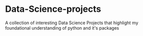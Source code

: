 # Data-Science-projects
A collection of interesting Data Science Projects that highlight my foundational understanding of python and it's packages 
